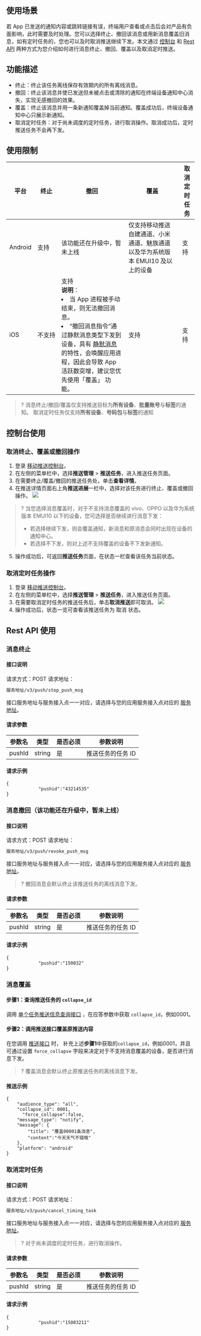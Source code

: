 ## 使用场景

若 App 已发送的通知内容或跳转链接有误，终端用户查看或点击后会对产品有负面影响，此时需要及时处理。您可以选择终止、撤回该消息或用新消息覆盖旧消息，如有定时任务的，您也可以及时取消推送继续下发。本文通过 [控制台](#console) 和 [Rest API](#restapi) 两种方式为您介绍如何进行消息终止、撤回、覆盖以及取消定时推送。

## 功能描述

- 终止：终止该任务离线保存有效期内的所有离线消息。
- 撤回：终止该消息并使已发送但未被点击或清除的通知在终端设备通知中心消失，实现无感撤回的效果。
- 覆盖：终止该消息并用一条新通知覆盖掉当前通知。覆盖成功后，终端设备通知中心只展示新通知。
- 取消定时任务：对于尚未调度的定时任务，进行取消操作。取消成功后，定时推送任务不会再下发。

## 使用限制

<table>
<thead>
<tr>
<th>平台</th>
<th  nowrap="nowrap">终止</th>
<th>撤回</th>
<th>覆盖</th>
<th>取消定时任务</th>
</tr>
</thead>
<tbody><tr>
<td>Android</td>
<td>支持</td>
<td>该功能还在升级中，暂未上线</td>
<td>仅支持移动推送自建通道、小米通道、魅族通道以及华为系统版本 EMUI10 及以上的设备</td>
<td>支持</td>
</tr>
<tr>
<td>iOS</td>
<td  nowrap="nowrap">不支持</td>
<td>支持    <br> <strong>说明</strong>：<li>当 App 进程被手动结束，则无法撤回消息。<li>“撤回消息指令”通过静默消息类型下发到设备，具有 <a href="https://developer.apple.com/library/archive/documentation/NetworkingInternet/Conceptual/RemoteNotificationsPG/CreatingtheNotificationPayload.html#//apple_ref/doc/uid/TP40008194-CH10-SW8">静默消息</a> 的特性，会唤醒应用进程，因此会导致 App 活跃数突增，建议您优先使用「覆盖」 功能。</td>
<td>支持</td>
<td>支持</td>
</tr>
</tbody></table>

>? 消息终止/撤回/覆盖仅支持推送目标为**所有设备**、**批量账号**与**标签**的通知。
>取消定时任务仅支持**所有设备**、**号码包**与**标签**的通知
>


<span id="console"></span>

## 控制台使用
### 取消终止、覆盖或撤回操作

1. 登录 [移动推送控制台](https://console.cloud.tencent.com/tpns)。
2. 在左侧的菜单栏中，选择**推送管理** > **推送任务**，进入推送任务页面。
3. 在需要终止/覆盖/撤回的推送任务处，单击**查看详情**。
4. 在推送详情页面右上角**推送进展**一栏中，选择对该任务进行终止、覆盖或撤回操作。
![](https://main.qcloudimg.com/raw/ece588f88c49df7f87c0441222604256.png)
>? 当您选择消息覆盖时，对于不支持消息覆盖的 vivo、OPPO 以及华为系统版本 EMUI10 以下的设备，您可选择是否继续进行消息下发：
> - 若选择继续下发，则会覆盖通知，新消息和原消息会同时出现在设备的通知中心。
> - 若选择不下发，则对上述不支持覆盖的设备不下发新通知。
> 
5. 操作成功后，可返回**推送任务**页面，在状态一栏查看该任务当前状态。

### 取消定时任务操作
1. 登录 [移动推送控制台](https://console.cloud.tencent.com/tpns)。
2. 在左侧的菜单栏中，选择**推送管理** > **推送任务**，进入推送任务页面。
3. 在需要取消定时任务的推送任务后，单击**取消推送**即可取消。
![](https://qcloudimg.tencent-cloud.cn/raw/531f06c030d9856a67ddbec53f5ebf98.png)
5. 操作成功后，状态一览可查看该推送任务为 取消 状态。


<span id="restapi"></span>

## Rest API 使用

### 消息终止

#### 接口说明 

请求方式：POST
请求地址：
```xml
服务地址/v3/push/stop_push_msg
```

接口服务地址与服务接入点一一对应，请选择与您的应用服务接入点对应的 [服务地址](https://cloud.tencent.com/document/product/548/49157)。

#### 请求参数

| 参数名 | 类型   | 是否必须 | 参数说明         |
| ------ | ------ | -------- | ---------------- |
| pushId | string | 是       | 推送任务的任务 ID |
 
 
#### 请求示例

```
{
			"pushid":"43214535"
}
```


### 消息撤回（该功能还在升级中，暂未上线）

#### 接口说明 

请求方式：POST
请求地址：
```xml
服务地址/v3/push/revoke_push_msg
```
接口服务地址与服务接入点一一对应，请选择与您的应用服务接入点对应的 [服务地址](https://cloud.tencent.com/document/product/548/49157)。

>? 撤回消息会默认终止该推送任务的离线消息下发。
>

#### 请求参数

| 参数名 | 类型   | 是否必须 | 参数说明         |
| ------ | ------ | -------- | ---------------- |
| pushId | string | 是       | 推送任务的任务 ID |

#### 请求示例

```
{
			"pushid":"150032"
}
```

### 消息覆盖

#### 步骤1：查询推送任务的 `collapse_id`

调用 [单个任务推送信息查询接口](https://cloud.tencent.com/document/product/548/39076) ，在应答参数中获取 `collapse_id`，例如0001。

#### 步骤2：调用推送接口覆盖原推送内容

在您调用 [推送接口](https://cloud.tencent.com/document/product/548/39064) 时， 补充上述**步骤1**中获取的`collapse_id`，例如0001，并且可通过设置 `force_collapse` 字段来决定对于不支持消息覆盖的设备，是否进行消息下发。

>? 覆盖消息会默认终止原推送任务的离线消息下发。
>

#### 推送示例
```
{
    "audience_type": "all",
    "collapse_id": 0001,
	  "force_collapse":false,
    "message_type": "notify",
    "message": {
        "title": "覆盖00001条消息",
        "content":"今天天气不错哦"		
    },
    "platform": "android"
}
```

### 取消定时任务

#### 接口说明 

请求方式：POST
请求地址：
```xml
服务地址/v3/push/cancel_timing_task
```
接口服务地址与服务接入点一一对应，请选择与您的应用服务接入点对应的 [服务地址](https://cloud.tencent.com/document/product/548/49157)。

>? 对于尚未调度的定时任务，进行取消操作。
>

#### 请求参数

| 参数名 | 类型   | 是否必须 | 参数说明         |
| ------ | ------ | -------- | ---------------- |
| pushId | string | 是       | 推送任务的任务 ID |

#### 请求示例

```
{
			"pushid":"15003211"
}
```


